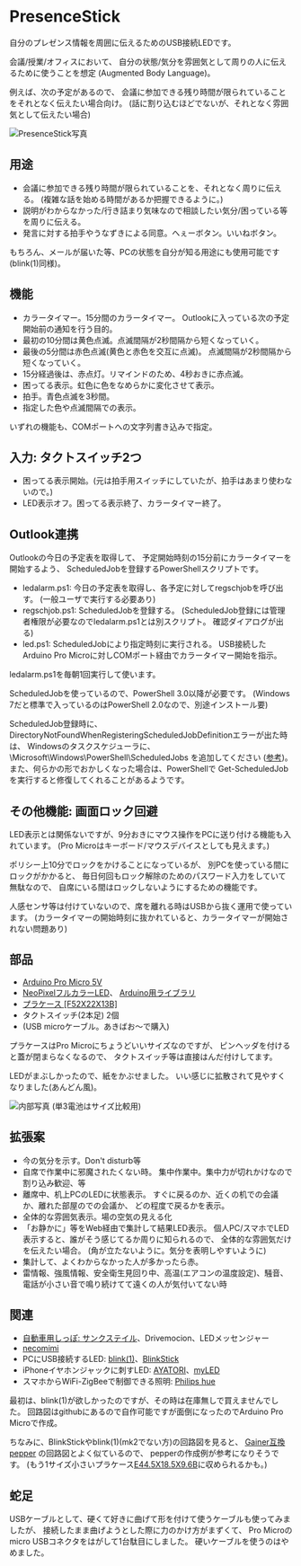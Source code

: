 # PresenceStick

自分のプレゼンス情報を周囲に伝えるためのUSB接続LEDです。

会議/授業/オフィスにおいて、
自分の状態/気分を雰囲気として周りの人に伝えるために使うことを想定
(Augmented Body Language)。

例えば、次の予定があるので、
会議に参加できる残り時間が限られていることをそれとなく伝えたい場合向け。
(話に割り込むほどでないが、それとなく雰囲気として伝えたい場合)

![PresenceStick写真](https://github.com/deton/presencestick/raw/master/PresenceStick.jpg)

## 用途
+ 会議に参加できる残り時間が限られていることを、それとなく周りに伝える。
  (複雑な話を始める時間があるか把握できるように。)
+ 説明がわからなかった/行き詰まり気味なので相談したい気分/困っている等を周りに伝える。
+ 発言に対する拍手やうなずきによる同意。へぇーボタン。いいねボタン。

もちろん、メールが届いた等、PCの状態を自分が知る用途にも使用可能です
(blink(1)同様)。

## 機能
* カラータイマー。15分間のカラータイマー。
  Outlookに入っている次の予定開始前の通知を行う目的。
 * 最初の10分間は黄色点滅。点滅間隔が2秒間隔から短くなっていく。
 * 最後の5分間は赤色点滅(黄色と赤色を交互に点滅)。
   点滅間隔が2秒間隔から短くなっていく。
 * 15分経過後は、赤点灯。リマインドのため、4秒おきに赤点滅。
* 困ってる表示。虹色に色をなめらかに変化させて表示。
* 拍手。青色点滅を3秒間。
* 指定した色や点滅間隔での表示。

いずれの機能も、COMポートへの文字列書き込みで指定。

## 入力: タクトスイッチ2つ
* 困ってる表示開始。(元は拍手用スイッチにしていたが、拍手はあまり使わないので。)
* LED表示オフ。困ってる表示終了、カラータイマー終了。

## Outlook連携
Outlookの今日の予定表を取得して、
予定開始時刻の15分前にカラータイマーを開始するよう、
ScheduledJobを登録するPowerShellスクリプトです。

* ledalarm.ps1: 今日の予定表を取得し、各予定に対してregschjobを呼び出す。
  (一般ユーザで実行する必要あり)
* regschjob.ps1: ScheduledJobを登録する。
  (ScheduledJob登録には管理者権限が必要なのでledalarm.ps1とは別スクリプト。
  確認ダイアログが出る)
* led.ps1: ScheduledJobにより指定時刻に実行される。
  USB接続したArduino Pro Microに対しCOMポート経由でカラータイマー開始を指示。

ledalarm.ps1を毎朝1回実行して使います。

ScheduledJobを使っているので、PowerShell 3.0以降が必要です。
(Windows 7だと標準で入っているのはPowerShell 2.0なので、別途インストール要)

ScheduledJob登録時に、
DirectoryNotFoundWhenRegisteringScheduledJobDefinitionエラーが出た時は、
Windowsのタスクスケジューラに、
\Microsoft\Windows\PowerShell\ScheduledJobs
を追加してください
([参考](http://technet.microsoft.com/en-us/library/hh849755.aspx))。
また、何らかの形でおかしくなった場合は、PowerShellで
Get-ScheduledJobを実行すると修復してくれることがあるようです。

## その他機能: 画面ロック回避
LED表示とは関係ないですが、9分おきにマウス操作をPCに送り付ける機能も入れています。
(Pro Microはキーボード/マウスデバイスとしても見えます。)

ポリシー上10分でロックをかけることになっているが、
別PCを使っている間にロックがかかると、
毎日何回もロック解除のためのパスワード入力をしていて無駄なので、
自席にいる間はロックしないようにするための機能です。

人感センサ等は付けていないので、席を離れる時はUSBから抜く運用で使っています。
(カラータイマーの開始時刻に抜かれていると、カラータイマーが開始されない問題あり)

## 部品
+ [Arduino Pro Micro 5V](http://www.switch-science.com/catalog/1623/)
+ [NeoPixelフルカラーLED](http://www.switch-science.com/catalog/1398/)、
  [Arduino用ライブラリ](https://github.com/adafruit/Adafruit_NeoPixel)
+ [プラケース [F52X22X13B]](http://www.aitendo.com/product/5186)
+ タクトスイッチ(2本足) 2個
+ (USB microケーブル。あきばお～で購入)

プラケースはPro Microにちょうどいいサイズなのですが、
ピンヘッダを付けると蓋が閉まらなくなるので、
タクトスイッチ等は直接はんだ付けしてます。

LEDがまぶしかったので、紙をかぶせました。
いい感じに拡散されて見やすくなりました(あんどん風)。

![内部写真](https://github.com/deton/presencestick/raw/master/PresenceStickInside.jpg)
(単3電池はサイズ比較用)

## 拡張案
* 今の気分を示す。Don't disturb等
 * 自席で作業中に邪魔されたくない時。
   集中作業中。集中力が切れかけなので割り込み歓迎、等
* 離席中、机上PCのLEDに状態表示。
  すぐに戻るのか、近くの机での会議か、離れた部屋のでの会議か、
  どの程度で戻るかを表示。
* 全体的な雰囲気表示。場の空気の見える化
 * 「お静かに」等をWeb経由で集計して結果LED表示。
   個人PC/スマホでLED表示すると、誰がそう感じてるか周りに知られるので、
   全体的な雰囲気だけを伝えたい場合。
   (角が立たないように。気分を表明しやすいように)
* 集計して、よくわからなかった人が多かったら赤。
* 雷情報、強風情報、安全衛生見回り中、高温(エアコンの温度設定)、騒音、
  電話が小さい音で鳴り続けてて遠くの人が気付いてない時

## 関連
* [自動車用しっぽ: サンクステイル](http://www.itmedia.co.jp/lifestyle/articles/0412/15/news033.html)、Drivemocion、LEDメッセンジャー
* [necomimi](http://neurowear.com/projects_detail/necomimi.html)
* PCにUSB接続するLED: [blink(1)](http://gigazine.net/news/20140804-blink1-mk2/)、[BlinkStick](http://www.blinkstick.com/)
* iPhoneイヤホンジャックに刺すLED: [AYATORI](http://ayatori-dev.vinclu.me/)、[myLED](http://gigazine.net/news/20121225-myled/)
* スマホからWiFi-ZigBeeで制御できる照明: [Philips hue](http://trendy.nikkeibp.co.jp/article/column/20140211/1055136/)

最初は、blink(1)が欲しかったのですが、その時は在庫無しで買えませんでした。
回路図はgithubにあるので自作可能ですが面倒になったのでArduino Pro Microで作成。

ちなみに、BlinkStickやblink(1)(mk2でない方)の回路図を見ると、
[Gainer互換pepper](http://morecatlab.akiba.coocan.jp/morecat_lab/Pepper.html)
の回路図とよく似ているので、
pepperの作成例が参考になりそうです。
(もう1サイズ小さいプラケース[E44.5X18.5X9.6B](http://www.aitendo.com/product/5185)に収められるかも。)

## 蛇足
USBケーブルとして、硬くて好きに曲げて形を付けて使うケーブルも使ってみましたが、
接続したまま曲げようとした際に力のかけ方がまずくて、
Pro Microのmicro USBコネクタをはがして1台駄目にしました。
硬いケーブルを使うのはやめました。
